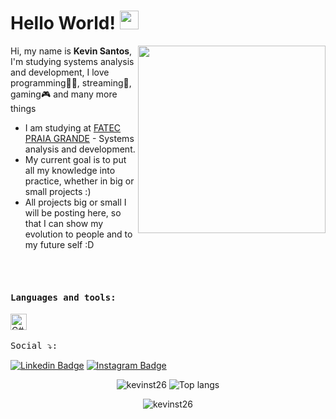 


# Hello World! <img src="https://raw.githubusercontent.com/kaueMarques/kaueMarques/master/hi.gif" width="30px">

<img align='right' src='Uzuiatt.png' width='300"'>

 
Hi, my name is <strong>Kevin Santos</strong>, I'm studying systems analysis and development, I love programming👨‍💻, streaming🎥, gaming🎮 and many more things


-  I am studying at [FATEC PRAIA GRANDE](https://www.fatecpg.edu.br/) - Systems analysis and development.
-  My current goal is to put all my knowledge into practice, whether in big or small projects :)
-  All projects big or small I will be posting here, so that I can show my evolution to people and to my future self :D

<br><br> 

#### <kbd>Languages and tools:</kbd><br> 

<img height="26" title="C#" alt="C#" src="https://icongr.am/devicon/csharp-original.svg?size=128&color=currentColor"> &nbsp;





<kbd>Social ⤵:</kbd>

[![Linkedin Badge](https://img.shields.io/badge/-KevinSantos-FF00FF?style=flat-square&logo=Linkedin&logoColor=white&link=https://www.linkedin.com/in/KevinSantos/?locale=en_US)](https://www.linkedin.com/in/kevin-santos-3b5613235/) 
[![Instagram Badge](https://img.shields.io/badge/-@zCodexs-FF00FF?style=flat-square&logo=Instagram&logoColor=white&link=https://https://www.instagram.com/zcodexs//)](https://www.instagram.com/zcodexs/)


  
  <p align="center">
  <img src="https://github-readme-stats.vercel.app/api?username=kevinst26&show_icons=true&title_color=fff&icon_color=00d9ff&text_color=c9d1d9&bg_color=161b22" alt="kevinst26" />
   <img src="https://github-readme-stats.vercel.app/api/top-langs/?username=kevinst26&layout=compact&show_icons=true&title_color=fff&icon_color=fff&text_color=c9d1d9&bg_color=161b22" alt="Top langs" />
</p>

<p align="center"> <img src="https://komarev.com/ghpvc/?username=kevinst26&color=FF00FF" alt="kevinst26" /> </p>
 
</details>
